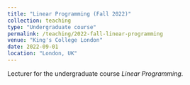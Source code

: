 ```yaml
---
title: "Linear Programming (Fall 2022)"
collection: teaching
type: "Undergraduate course"
permalink: /teaching/2022-fall-linear-programming
venue: "King's College London"
date: 2022-09-01
location: "London, UK"
---
```


Lecturer for the undergraduate course *Linear Programming*.
